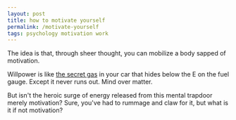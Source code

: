 ```yaml
---
layout: post
title: how to motivate yourself
permalink: /motivate-yourself
tags: psychology motivation work
---
```


The idea is that, through sheer thought, you can mobilize a body sapped of motivation.
<!--more-->
Willpower is like [the secret gas](https://youtu.be/TuEdU_lrtZk) in your car that hides below the E on the fuel gauge.
Except it never runs out.
Mind over matter.

But isn't the heroic surge of energy released from this mental trapdoor merely motivation?
Sure, you've had to rummage and claw for it, but what is it if not motivation?